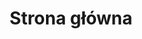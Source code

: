 ---
layout: articles
title: Strona główna
articles:
    data_source: site.transcripts
    type: grid
---